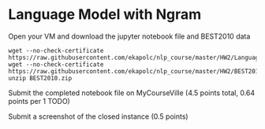 
# Language Model with Ngram

Open your VM and download the jupyter notebook file and BEST2010 data

```
wget --no-check-certificate https://raw.githubusercontent.com/ekapolc/nlp_course/master/HW2/LanguageModeling.ipynb
wget --no-check-certificate https://raw.githubusercontent.com/ekapolc/nlp_course/master/HW2/BEST2010.zip
unzip BEST2010.zip
```

Submit the completed notebook file on MyCourseVille (4.5 points total, 0.64 points per 1 TODO)

Submit a screenshot of the closed instance (0.5 points)
